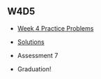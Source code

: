 ## W4D5

+ [Week 4 Practice Problems][problems-w4d5]
+ [Solutions][solutions-w4d5]


+ Assessment 7


+ Graduation!

[problems-w4d5]: ./problems/problems.md
[solutions-w4d5]: ./problems/solution.js
